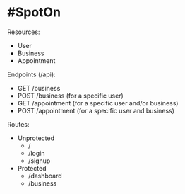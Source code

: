 #SpotOn
============
Resources:
* User
* Business
* Appointment

Endpoints (/api):
* GET /business
* POST /business (for a specific user)
* GET /appointment (for a specific user and/or business)
* POST /appointment (for a specific user and business)

Routes:
- Unprotected
  * /
  * /login
  * /signup
- Protected
  * /dashboard
  * /business
